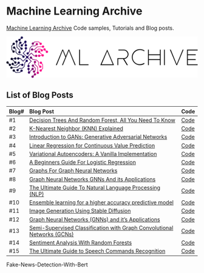 # Machine Learning Archive
[Machine Learning Archive](https://www.mlarchive.com) Code samples, Tutorials and Blog posts. 

[<img alt="Machine Learning Archive" src="Media/ML-Archive-Logo.png">](https://mlarchive.com/)


## List of Blog Posts
| Blog# | Blog Post | Code |
| ------------- |:-------------| :-------------|
|#1|[Decision Trees And Random Forest, All You Need To Know](https://mlarchive.com/machine-learning/decision-trees-and-random-forest-all-you-need-to-know/) | [Code](https://github.com/Yousef-Hesham/Machine-Learning-Archive/tree/main/Decision-Trees-and-Random-Forest) |
|#2|[K-Nearest Neighbor (KNN) Explained](https://mlarchive.com/machine-learning/k-nearest-neighbor-knn-explained/) | [Code](https://github.com/Yousef-Hesham/Machine-Learning-Archive/tree/main/K-Nearest-Neighbors) |
|#3|[Introduction to GANs: Generative Adversarial Networks](https://mlarchive.com/deep-learning/introduction-to-generative-adversarial-networks/)|[Code](https://github.com/Yousef-Hesham/Machine-Learning-Archive/tree/main/Introduction-to-GANs-Generative-Adversarial-Networks)|
|#4|[Linear Regression for Continuous Value Prediction](https://mlarchive.com/machine-learning/linear-regression-for-continuous-value-prediction/)|[Code](https://github.com/Yousef-Hesham/Machine-Learning-Archive/tree/main/Linear-Regression-for-Continuous-Value-Prediction)|
|#5|[Variational Autoencoders: A Vanilla Implementation](https://mlarchive.com/deep-learning/variational-autoencoders-a-vanilla-implementation/)|[Code](https://github.com/Yousef-Hesham/Machine-Learning-Archive/tree/main/Variational-Autoencoders-A-Vanilla-Implementation)|
|#6|[A Beginners Guide For Logistic Regression](https://mlarchive.com/machine-learning/a-beginners-guide-for-logistic-regression/)|[Code](https://github.com/Yousef-Hesham/Machine-Learning-Archive/blob/main/A-Beginners-Guide-For-Logistic-Regression/Logistic_regression.ipynb)|
|#7|[Graphs For Graph Neural Networks](https://mlarchive.com/articles/graphs-for-graph-neural-networks/)|[Code](https://github.com/Yousef-Hesham/Machine-Learning-Archive/blob/main/Graphs-For-Graph-Neural-Networks/Graph_representation.ipynb)|
|#8|[Graph Neural Networks GNNs And its Applications](https://mlarchive.com/deep-learning/graph-neural-networks-gnns-and-its-applications/)|[Code](https://github.com/Yousef-Hesham/Machine-Learning-Archive/blob/main/Graph-Neural-Networks-GNNs-And-its-Applications)|
|#9|[The Ultimate Guide To Natural Language Processing (NLP)](https://mlarchive.com/machine-learning/the-ultimate-guide-to-natural-language-processing-nlp/)| [Code](https://github.com/Yousef-Hesham/Machine-Learning-Archive/blob/main/The-Ultimate-Guide-To-Natural-Language-Processing-(NLP)/Introduction_to_Natural_language_processing.ipynb)|
|#10|[Ensemble learning for a higher accuracy predictive model](https://mlarchive.com/machine-learning/ensemble-learning-for-a-higher-accuracy-predictive-model/)|[Code](https://github.com/Yousef-Hesham/Machine-Learning-Archive/blob/main/Ensemble-Learning-For-A-Higher-Accuracy-Predictive-Model/Ensemble_learning.ipynb)|
|#11|[Image Generation Using Stable Diffusion](https://mlarchive.com/machine-learning/image-generation-using-stable-diffusion/)|[Code](https://github.com/Yousef-Hesham/Machine-Learning-Archive/blob/main/Image-Generation-Using-Stable-Diffusion/Image-Generation-Using-Stable-Diffusion.ipynb)|
|#12|[Graph Neural Networks (GNNs) and it’s Applications](https://mlarchive.com/deep-learning/graph-neural-networks-gnns-and-its-applications/)|[Code](https://github.com/Yousef-Hesham/Machine-Learning-Archive/tree/main/Graph-Neural-Networks-GNNs-And-its-Applications)|
|#13|[Semi-Supervised Classification with Graph Convolutional Networks (GCNs)](https://mlarchive.com/deep-learning/semi-supervised-learning-gcns/)|[Code](https://github.com/Yousef-Hesham/Machine-Learning-Archive/tree/main/Semi-Supervised-Learning-GCNs)|
|#14|[Sentiment Analysis With Random Forests](mlarchive.com/machine-learning/sentiment-analysis-with-random-forest/)|[Code](https://github.com/Yousef-Hesham/Machine-Learning-Archive/blob/main/Sentiment-Analysis-with-Random-Forests/sentment.ipynb)|
|#15|[The Ultimate Guide to Speech Commands Recognition](https://mlarchive.com/machine-learning/the-ultimate-guide-for-speech-commands-recognition-systems/)|[Code](https://github.com/Yousef-Hesham/Machine-Learning-Archive/blob/main/The-ultimate-guide-for-speech-commands-recognition-systems/The_ultimate_guide_for_speech_commands_recognition_systems.ipynb)|
Fake-News-Detection-With-Bert